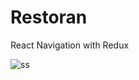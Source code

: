 # Restoran
React Navigation with Redux


![ss](https://github.com/nazrdogan/Restoran/blob/master/restoran.gif)